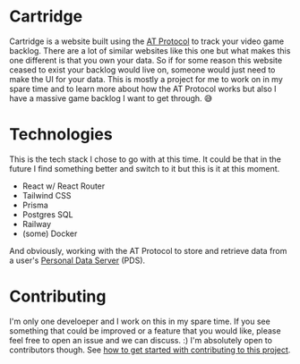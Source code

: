 # Cartridge

Cartridge is a website built using the [AT Protocol](https://atproto.com/) to track your video game backlog. There are a lot of similar websites like this one but what makes this one different is that you own your data. So if for some reason this website ceased to exist your backlog would live on, someone would just need to make the UI for your data. This is mostly a project for me to work on in my spare time and to learn more about how the AT Protocol works but also I have a massive game backlog I want to get through. 😅

# Technologies

This is the tech stack I chose to go with at this time. It could be that in the future I find something better and switch to it but this is it at this moment.

- React w/ React Router
- Tailwind CSS
- Prisma
- Postgres SQL
- Railway
- (some) Docker

And obviously, working with the AT Protocol to store and retrieve data from a user's [Personal Data Server](https://atproto.com/guides/glossary#pds-personal-data-server) (PDS).

# Contributing

I'm only one develoeper and I work on this in my spare time. If you see something that could be improved or a feature that you would like, please feel free to open an issue and we can discuss. :) I'm absolutely open to contributors though. See [how to get started with contributing to this project](https://github.com/nulfrost/cartridge/blob/main/CONTRIBUTING.md).
